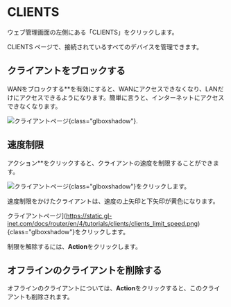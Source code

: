 # CLIENTS

ウェブ管理画面の左側にある「CLIENTS」をクリックします。

CLIENTS ページで、接続されているすべてのデバイスを管理できます。

## クライアントをブロックする

WANをブロックする**を有効にすると、WANにアクセスできなくなり、LANだけにアクセスできるようになります。簡単に言うと、インターネットにアクセスできなくなります。

![クライアントページ](https://static.gl-inet.com/docs/router/en/4/tutorials/clients/clients.png){class="glboxshadow"}.

## 速度制限

アクション**をクリックすると、クライアントの速度を制限することができます。

![クライアントページ](https://static.gl-inet.com/docs/router/en/4/tutorials/clients/clients_limit_speed_settings.png){class="glboxshadow"}をクリックします。

速度制限をかけたクライアントは、速度の上矢印と下矢印が黄色になります。

クライアントページ](https://static.gl-inet.com/docs/router/en/4/tutorials/clients/clients_limit_speed.png){class="glboxshadow"}をクリックします。

制限を解除するには、**Action**をクリックします。

## オフラインのクライアントを削除する

オフラインのクライアントについては、**Action**をクリックすると、このクライアントも削除されます。
